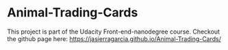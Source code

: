 # Animal-Trading-Cards
This project is part of the Udacity Front-end-nanodegree course. Checkout the github page here: https://jasierragarcia.github.io/Animal-Trading-Cards/

